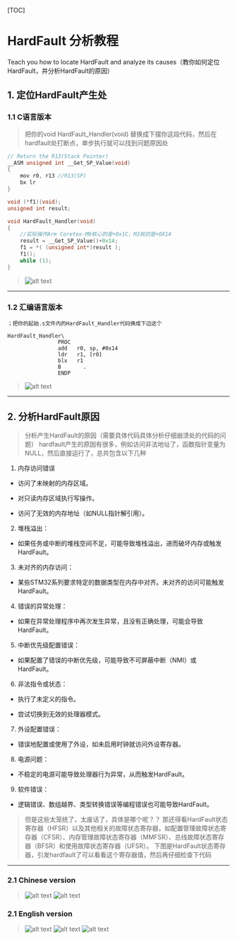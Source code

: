 [TOC]

# HardFault 分析教程
Teach you how to locate HardFault and analyze its causes（教你如何定位HardFault，并分析HardFault的原因）

## 1. 定位HardFault产生处

### 1.1 C语言版本
>把你的void HardFault_Handler(void) 替换成下摆你这段代码，然后在hardfault处打断点，单步执行就可以找到问题原因处

```c
// Return the R13(Stack Pointer)
__ASM unsigned int __Get_SP_Value(void)
{
    mov r0, r13 //R13(SP)
    bx lr
}

void (*f1)(void);
unsigned int result;

void HardFault_Handler(void)
{
    //实际操作Arm Coretex-M0核心的是+0x1C，M3核的是+0X14
    result = __Get_SP_Value()+0x14;
    f1 = *( (unsigned int*)result );
    f1();
    while (1);
}
```
>![alt text](image-5.png)

---

### 1.2 汇编语言版本
```armasm
；把你的起始.s文件内的HardFault_Handler代码换成下边这个

HardFault_Handler\
                PROC
                add   r0, sp, #0x14     
                ldr   r1, [r0]          
                blx   r1                
                B       .
                ENDP
```
>![alt text](image-6.png)
---
## 2. 分析HardFault原因

>分析产生HardFault的原因（需要具体代码具体分析仔细崩溃处的代码的问题）
hardfault产生的原因有很多，例如访问非法地址了，函数指针变量为NULL，然后直接运行了，总共包含以下几种

1. 内存访问错误

- 访问了未映射的内存区域。

- 对只读内存区域执行写操作。

- 访问了无效的内存地址（如NULL指针解引用）。

2. 堆栈溢出：

- 如果任务或中断的堆栈空间不足，可能导致堆栈溢出，进而破坏内存或触发HardFault。

3. 未对齐的内存访问：

- 某些STM32系列要求特定的数据类型在内存中对齐。未对齐的访问可能触发HardFault。

4. 错误的异常处理：

- 如果在异常处理程序中再次发生异常，且没有正确处理，可能会导致HardFault。

5. 中断优先级配置错误：

- 如果配置了错误的中断优先级，可能导致不可屏蔽中断（NMI）或HardFault。

6. 非法指令或状态：

- 执行了未定义的指令。

- 尝试切换到无效的处理器模式。

7. 外设配置错误：

- 错误地配置或使用了外设，如未启用时钟就访问外设寄存器。

8. 电源问题：

- 不稳定的电源可能导致处理器行为异常，从而触发HardFault。

9. 软件错误：

- 逻辑错误、数组越界、类型转换错误等编程错误也可能导致HardFault。

>但是这些太笼统了，太废话了，具体是哪个呢？？ 那还得看HardFault状态寄存器（HFSR）以及其他相关的故障状态寄存器，如配置管理故障状态寄存器（CFSR）、内存管理故障状态寄存器（MMFSR）、总线故障状态寄存器（BFSR）和使用故障状态寄存器（UFSR）。
下图是HardFault状态寄存器，引发hardfault了可以看看这个寄存器值，然后再仔细检查下代码
---
### 2.1 Chinese version
>![alt text](image.png)
>![alt text](image-1.png)

### 2.1 English version
>![alt text](image-2.png)
>![alt text](image-4.png)
>![alt text](image-3.png)